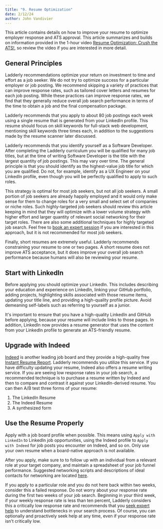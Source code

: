 ```yaml
---
title: "9. Resume Optimization"
date: 2/12/24
author: John Vandivier
---
```


This article contains details on how to improve your resume to optimize employer response and ATS approval. This article summarizes and builds on information provided in the 1-hour video [Resume Optimization: Crush the ATS!](https://www.youtube.com/watch?v=4VcgUw_ZFFk), so review the video if you are interested in more detail.

## General Principles

Ladderly recommendations optimize your return on investment to time and effort as a job seeker. We do not try to optimize success for a particular employer or job posting. We recommend skipping a variety of practices that can improve response rates, such as tailored cover letters and resumes for each job posting. While these practices can improve response rates, we find that they generally reduce overall job search performance in terms of the time to obtain a job and the final compensation package.

Ladderly recommends that you apply to about 80 job postings each week using a single resume that is generated from your LinkedIn profile. This resume should focus on skill keywords for full-stack web development, mentioning skill keywords three times each, in addition to the suggestions made by the resume scanner later discussed.

Ladderly recommends that you identify yourself as a Software Developer. After completing the Ladderly curriculum you will be qualified for many job titles, but at the time of writing Software Developer is the title with the largest quantity of job postings. This may vary over time. The general principle is that you should identify as the highest-value job title for which you are qualified. Do not, for example, identify as a UX Engineer on your LinkedIn profile, even though you will be perfectly qualified to apply to such roles.

This strategy is optimal for most job seekers, but not all job seekers. A small portion of job seekers are already happily employed and it would only make sense for them to change roles for a very small and select set of companies or niche roles. Such highly-targeted job seekers should review this article keeping in mind that they will optimize with a lower volume strategy with higher effort and larger quantity of relevant social networking for their target roles. There are also some additional techniques for highly targeted job search. Feel free to [book an expert session](https://buy.stripe.com/cN2bMfbOQ2CX5dC7su) if you are interested in this approach, but it is not recommended for most job seekers.

Finally, short resumes are extremely useful. Ladderly recommends constraining your resume to one or two pages. A short resume does not improve ATS acceptance, but it does improve your overall job search performance because humans will also be reviewing your resume.

## Start with LinkedIn

Before applying you should optimize your LinkedIn. This includes describing your education and experience on LinkedIn, linking your GitHub portfolio, adding projects, highlighting skills associated with those resume items, updating your title line, and providing a high-quality profile picture. Avoid demeaning self-labels such as referring to yourself as a junior.

It's important to ensure that you have a high-quality LinkedIn and GitHub before applying, because your resume will include links to those pages. In addition, LinkedIn now provides a resume generator that uses the content from your LinkedIn profile to generate an ATS-friendly resume.

## Upgrade with Indeed

[Indeed](https://www.indeed.com/) is another leading job board and they provide a high-quality free [Instant Resume Report](https://www.indeed.com/career-services/resume-help/resume-review/). Ladderly recommends you utilize this service. If you have difficulty updating your resume, Indeed also offers a resume writing service. If you are seeing low response rates in your job search, a recommended technique is to purchase a resume written by Indeed and then to compare and contrast it against your LinkedIn-derived resume. You can then A/B test three forms of your resume:

1. The LinkedIn Resume
2. The Indeed Resume
3. A synthesized form

## Use the Resume Properly

Apply with a job board profile when possible. This means using `Apply with LinkedIn` to LinkedIn job opportunities, using the Indeed profile to `Apply with Indeed` for job posts you encounter on Indeed, and so on. Only use your own resume when a board-native approach is not available.

After you apply, make sure to to follow up with an individual from a relevant role at your target company, and maintain a spreadsheet of your job funnel performance. Suggested networking scripts and descriptions of ideal contacts for networking are located [here](https://github.com/Vandivier/ladderly-slides/blob/main/docs/NETWORKING-SCRIPTS.md).

If you apply to a particular role and you do not here back within two weeks, consider this a failed response. Do not worry about your response rate during the first two weeks of your job search. Beginning in your third week, if your weekly response rate is less than ten percent, Ladderly considers this a critically low response rate and recommends that you [seek expert help](https://buy.stripe.com/cN2bMfbOQ2CX5dC7su) to understand bottlenecks in your search process. Of course, you can optionally and proactively seek help at any time, even if your response rate isn't critically low.
